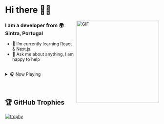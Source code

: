 
# Hi there 👋🏻
<img align="right" height="270px" alt="GIF" src="https://github.githubassets.com/images/mona-loading-dark.gif" />

### I am a developer from 🌍 Sintra, Portugal
- 🌱 I’m currently learning React & Next.js.
- 💬 Ask me about anything, I am happy to help
<br/><br/>

<details>
<summary>🎧  Now Playing</summary>
<img id="example-view" src="https://spotify-github-profile.vercel.app/api/view.svg?uid=nunomrasteiro&amp;cover_image=true&amp;theme=natemoo-re&amp;show_offline=true&amp;background_color=ffffff&amp;interchange=false&amp;bar_color=3f448d&amp;bar_color_cover=false">
</details>
<br/><br/>

## 🏆 GitHub Trophies
[![trophy](https://github-profile-trophy.vercel.app/?username=nunoras&theme=nord&row=1&column=3&no-bg=true&no-frame=true)](https://github.com/ryo-ma/github-profile-trophy)

